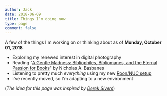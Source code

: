 ```yaml
---
author: Jack
date: 2018-06-09
title: Things I’m doing now
type: page
comment: false
---
```


A few of the things I'm working on or thinking about as of **Monday, October 01, 2018**

- Exploring my renewed interest in digital photography
- Reading "[A Gentle Madness: Bibliophiles, Bibliomanes, and the Eternal Passion for Books](https://www.goodreads.com/book/show/16190608-a-gentle-madness)" by Nicholas A. Basbanes
- Listening to pretty much _everything_ using my new [Roon/NUC setup](https://www.baty.net/2018/the-intel-nuc-and-roon-as-my-music-system/)
- I've recently moved, so I'm adapting to a new environment

(_The idea for this page was inspired by [Derek Sivers][3]_)

[3]: https://sivers.org/nowff
